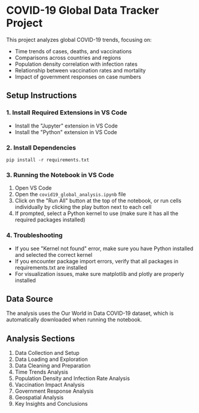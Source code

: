 # COVID-19 Global Data Tracker Project

This project analyzes global COVID-19 trends, focusing on:
- Time trends of cases, deaths, and vaccinations
- Comparisons across countries and regions
- Population density correlation with infection rates
- Relationship between vaccination rates and mortality
- Impact of government responses on case numbers

## Setup Instructions

### 1. Install Required Extensions in VS Code
- Install the "Jupyter" extension in VS Code
- Install the "Python" extension in VS Code

### 2. Install Dependencies
```
pip install -r requirements.txt
```

### 3. Running the Notebook in VS Code
1. Open VS Code
2. Open the `covid19_global_analysis.ipynb` file
3. Click on the "Run All" button at the top of the notebook, or run cells individually by clicking the play button next to each cell
4. If prompted, select a Python kernel to use (make sure it has all the required packages installed)

### 4. Troubleshooting
- If you see "Kernel not found" error, make sure you have Python installed and selected the correct kernel
- If you encounter package import errors, verify that all packages in requirements.txt are installed
- For visualization issues, make sure matplotlib and plotly are properly installed

## Data Source
The analysis uses the Our World in Data COVID-19 dataset, which is automatically downloaded when running the notebook.

## Analysis Sections
1. Data Collection and Setup
2. Data Loading and Exploration
3. Data Cleaning and Preparation
4. Time Trends Analysis
5. Population Density and Infection Rate Analysis
6. Vaccination Impact Analysis
7. Government Response Analysis
8. Geospatial Analysis
9. Key Insights and Conclusions